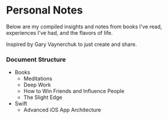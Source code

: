 # Personal Notes

Below are my compiled insights and notes from books I've read, experiences I've had, and the flavors of life.



Inspired by Gary Vaynerchuk to just create and share.



### Document Structure

- Books
  - Meditations
  - Deep Work
  - How to Win Friends and Influence People
  - The Slight Edge
- Swift
  - Advanced iOS App Architecture

